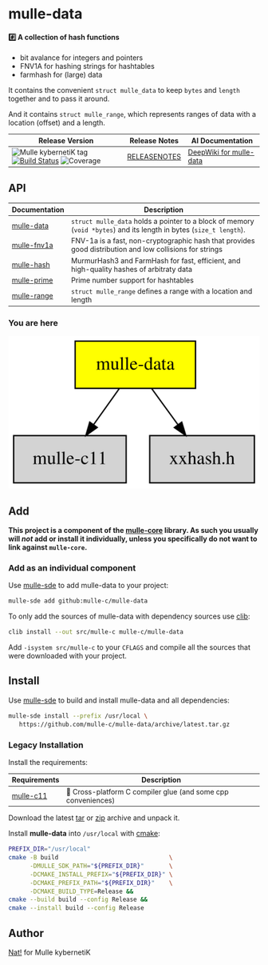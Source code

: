 # mulle-data

#### #️⃣ A collection of hash functions

* bit avalance for integers and pointers
* FNV1A for hashing strings for hashtables
* farmhash for (large) data

It contains the convenient `struct mulle_data` to keep `bytes` and
`length` together and to pass it around.

And it contains `struct mulle_range`, which represents ranges of data with
a location (offset) and a length.




| Release Version                                       | Release Notes  | AI Documentation
|-------------------------------------------------------|----------------|---------------
| ![Mulle kybernetiK tag](https://img.shields.io/github/tag/mulle-c/mulle-data.svg) [![Build Status](https://github.com/mulle-c/mulle-data/workflows/CI/badge.svg)](//github.com/mulle-c/mulle-data/actions) ![Coverage](https://img.shields.io/badge/coverage-97%25%C2%A0-2acf49) | [RELEASENOTES](RELEASENOTES.md) | [DeepWiki for mulle-data](https://deepwiki.com/mulle-c/mulle-data)


## API

| Documentation                     | Description
|-----------------------------------|-------------------
| [mulle-data](dox/API_DATA.md)     | `struct mulle_data` holds a pointer to a block of memory (`void *bytes`) and its length in bytes (`size_t length`).
| [mulle-fnv1a](dox/API_FNV1A.md)   | FNV-1a  is a fast, non-cryptographic hash that provides good distribution and low collisions for strings
| [mulle-hash](dox/API_HASH.md)     | MurmurHash3 and FarmHash for fast, efficient, and high-quality hashes of arbitraty data
| [mulle-prime](dox/API_PRIME.md)   | Prime number support for hashtables
| [mulle-range](dox/API_RANGE.md)   | `struct mulle_range` defines a range with a location and length




### You are here

![Overview](overview.dot.svg)





## Add

**This project is a component of the [mulle-core](//github.com/mulle-core/mulle-core) library. As such you usually will *not* add or install it
individually, unless you specifically do not want to link against
`mulle-core`.**


### Add as an individual component

Use [mulle-sde](//github.com/mulle-sde) to add mulle-data to your project:

``` sh
mulle-sde add github:mulle-c/mulle-data
```

To only add the sources of mulle-data with dependency
sources use [clib](https://github.com/clibs/clib):


``` sh
clib install --out src/mulle-c mulle-c/mulle-data
```

Add `-isystem src/mulle-c` to your `CFLAGS` and compile all the sources that were downloaded with your project.


## Install

Use [mulle-sde](//github.com/mulle-sde) to build and install mulle-data and all dependencies:

``` sh
mulle-sde install --prefix /usr/local \
   https://github.com/mulle-c/mulle-data/archive/latest.tar.gz
```

### Legacy Installation

Install the requirements:

| Requirements                                 | Description
|----------------------------------------------|-----------------------
| [mulle-c11](https://github.com/mulle-c/mulle-c11)             | 🔀 Cross-platform C compiler glue (and some cpp conveniences)

Download the latest [tar](https://github.com/mulle-c/mulle-data/archive/refs/tags/latest.tar.gz) or [zip](https://github.com/mulle-c/mulle-data/archive/refs/tags/latest.zip) archive and unpack it.

Install **mulle-data** into `/usr/local` with [cmake](https://cmake.org):

``` sh
PREFIX_DIR="/usr/local"
cmake -B build                               \
      -DMULLE_SDK_PATH="${PREFIX_DIR}"       \
      -DCMAKE_INSTALL_PREFIX="${PREFIX_DIR}" \
      -DCMAKE_PREFIX_PATH="${PREFIX_DIR}"    \
      -DCMAKE_BUILD_TYPE=Release &&
cmake --build build --config Release &&
cmake --install build --config Release
```


## Author

[Nat!](https://mulle-kybernetik.com/weblog) for Mulle kybernetiK  



